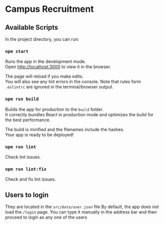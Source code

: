 # Campus Recruitment

## Available Scripts

In the project directory, you can run:

### `npm start`

Runs the app in the development mode.<br>
Open [http://localhost:3000](http://localhost:3000) to view it in the browser.

The page will reload if you make edits.<br>
You will also see any lint errors in the console.
Note that rules form `.eslintrc` are ignored in the terminal/browser output.

### `npm run build`

Builds the app for production to the `build` folder.<br>
It correctly bundles React in production mode and optimizes the build for the best performance.

The build is minified and the filenames include the hashes.<br>
Your app is ready to be deployed!

### `npm run lint`

Check lint issues.

### `npm run lint:fix`

Check and fix lint issues.

## Users to login

They are located in the `src/data/user.json` file
By default, the app does not load the `/login` page. You can type it manually in the address bar
and then proceed to login as any one of the users
